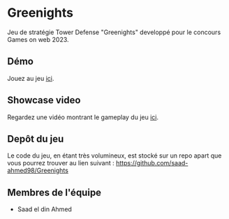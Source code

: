 # Greenights
Jeu de stratégie Tower Defense "Greenights" developpé pour le concours Games on web 2023.

## Démo
Jouez au jeu [ici](https://saad-ahmed98.github.io/Greenights/).

## Showcase video
Regardez une vidéo montrant le gameplay du jeu [ici](https://youtu.be/TODO).

## Depôt du jeu
Le code du jeu, en étant très volumineux, est stocké sur un repo apart que vous pourrez trouver au lien suivant :
https://github.com/saad-ahmed98/Greenights

## Membres de l'équipe

* Saad el din Ahmed
